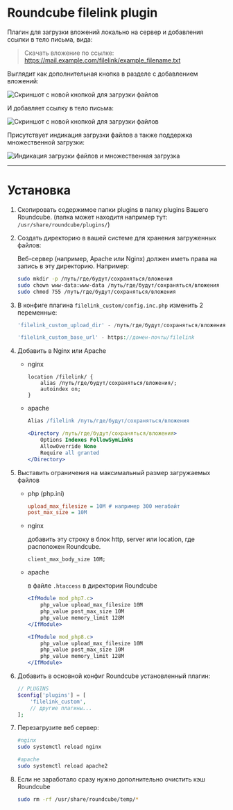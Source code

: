 # Roundcube filelink plugin
Плагин для загрузки вложений локально на сервер и добавления ссылки в тело письма, вида:
> Скачать вложение по ссылке: https://mail.example.com/filelink/example_filename.txt

Выглядит как дополнительная кнопка в разделе с добавлением вложений:

![Скриншот с новой кнопкой для загрузки файлов](https://ilightman.ru/static/github/images/roundcube-filelink-plugin/screen2.png)

И добавляет ссылку в тело письма:

![Скриншот с новой кнопкой для загрузки файлов](https://ilightman.ru/static/github/images/roundcube-filelink-plugin/screen3.png)

Присутствует индикация загрузки файлов а также поддержка множественной загрузки:

![Индикация загрузки файлов и множественная загрузка](https://ilightman.ru/static/github/images/roundcube-filelink-plugin/screen5.png)

---
# Установка

1. Скопировать содержимое папки plugins в папку plugins Вашего Roundcube.
(папка может находитя например тут: ```/usr/share/roundcube/plugins/```)

2. Создать директорию в вашей системе для хранения загруженных файлов:

    Веб-сервер (например, Apache или Nginx) должен иметь права на запись в эту директорию. Например:
    ```sh
    sudo mkdir -p /путь/где/будут/сохраняться/вложения
    sudo chown www-data:www-data /путь/где/будут/сохраняться/вложения
    sudo chmod 755 /путь/где/будут/сохраняться/вложения
    ```

3. В конфиге плагина ```filelink_custom/config.inc.php``` изменить 2 переменные:
    ```php
    'filelink_custom_upload_dir' - /путь/где/будут/сохраняться/вложения
    ```
    ```php
    'filelink_custom_base_url' - https://домен-почты/filelink
    ```
3. Добавить в Nginx или Apache
    - nginx
        ```nginx
        location /filelink/ {
            alias /путь/где/будут/сохраняться/вложения/;
            autoindex on;
        }
        ```
    - apache
        ```apache
        Alias /filelink /путь/где/будут/сохраняться/вложения

        <Directory /путь/где/будут/сохраняться/вложения>
            Options Indexes FollowSymLinks
            AllowOverride None
            Require all granted
        </Directory>
        ```
3. Выставить ограничения на максимальный размер загружаемых файлов 
    - php (php.ini)
        ```ini
        upload_max_filesize = 10M # например 300 мегабайт
        post_max_size = 10M
        ```
    - nginx

        добавить эту строку в блок http, server или location, где расположен Roundcube.
        ```nginx
        client_max_body_size 10M;
        ```
    - apache

        в файле ```.htaccess``` в директории Roundcube
        ```apache
        <IfModule mod_php7.c>
            php_value upload_max_filesize 10M
            php_value post_max_size 10M
            php_value memory_limit 128M
        </IfModule>

        <IfModule mod_php8.c>
            php_value upload_max_filesize 10M
            php_value post_max_size 10M
            php_value memory_limit 128M
        </IfModule>
        ```
4. Добавить в основной конфиг Roundcube установленный плагин:
    ```php 
    // PLUGINS
    $config['plugins'] = [
        'filelink_custom', 
        // другие плагины... 
    ];
    ```
5. Перезагрузите веб сервер:
    ```bash
    #nginx
    sudo systemctl reload nginx

    #apache
    sudo systemctl reload apache2
    ```
6. Если не заработало сразу нужно дополнительно очистить кэш Roundcube
    ```bash
    sudo rm -rf /usr/share/roundcube/temp/*
    ```
